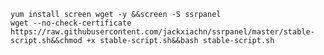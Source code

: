 ```yum install screen wget -y &&screen -S ssrpanel```<br>
```wget --no-check-certificate https://raw.githubusercontent.com/jackxiachn/ssrpanel/master/stable-script.sh&&chmod +x stable-script.sh&&bash stable-script.sh```
